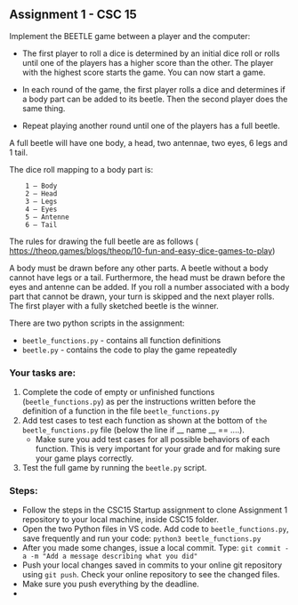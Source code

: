 ## Assignment 1 - CSC 15

Implement the BEETLE game between a player and the computer: 

* The first player to roll a dice is determined by an initial dice roll or rolls until one of the players has a higher score than the other. The player with the highest score starts the game. You can now start a game. 

* In each round of the game, the first player rolls a dice and determines if a body part can be added to its beetle. Then the second player does the same thing. 

* Repeat playing another round until one of the players has a full beetle.  

A full beetle will have one body, a head, two antennae, two eyes, 6 legs and  1 tail.   

The dice roll mapping to a body part is:

        1 – Body
        2 – Head
        3 – Legs
        4 – Eyes
        5 – Antenne
        6 – Tail

The rules for drawing the full beetle are as follows (
https://theop.games/blogs/theop/10-fun-and-easy-dice-games-to-play)

A body must be drawn before any other parts. A beetle without a body cannot have legs or a tail. Furthermore, the head must be drawn before the eyes and antenne can be added. If you roll a number associated with a body part that cannot be drawn, your turn is skipped and the next player rolls. The first player with a fully sketched beetle is the winner. 

There are two python scripts in the assignment:

* `beetle_functions.py` - contains all function definitions
* `beetle.py` - contains the code to play the game repeatedly 

### Your tasks are: 

1. Complete the code of empty or unfinished functions (`beetle_functions.py`) as per the instructions written before the definition of a function in the file `beetle_functions.py`
2. Add test cases to test each function as shown at the bottom of `the beetle_functions.py` file (below the line if __ name __ == ....). 
    * Make sure you add test cases for all possible behaviors of each function. This is very important for your grade and for making sure your game plays correctly. 
3. Test the full game by running the `beetle.py` script.

### Steps:

- Follow the steps in the CSC15 Startup assignment to clone Assignment 1 repository to your local machine, inside CSC15 folder.
- Open the two Python files in VS code. Add code to `beetle_functions.py`, save frequently and run your code: `python3 beetle_functions.py`
- After you made some changes, issue a local commit. Type: `git commit -a -m "Add a message describing what you did"`
- Push your local changes saved in commits to your online git repository using `git push`. Check your online repository to see the changed files. 
- Make sure you push everything by the deadline.
- 


